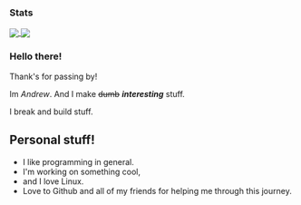 ### Stats

<a href="https://rickroll.com">
  <img align="center" src="https://github-readme-stats.vercel.app/api?username=alexfeed1990&show_icons=true&theme=gruvbox" />
</a>
<a href="https://therickroll.com">
  <img align="center" src="https://github-readme-stats.vercel.app/api/top-langs/?username=anuraghazra&langs_count=8&layout=compact&theme=gruvbox" />
</a>

### Hello there!

Thank's for passing by!

Im *Andrew*. And I make ~~dumb~~ ***interesting*** stuff.

I break and build stuff.

## Personal stuff!

 - I like programming in general.
 - I'm working on something cool, 
 - and I love Linux.
 - Love to Github and all of my friends for helping me through this journey. 
  



